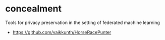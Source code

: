 # concealment
Tools for privacy preservation in the setting of federated machine learning

- https://github.com/vaikkunth/HorseRacePunter
